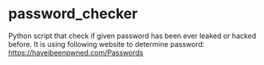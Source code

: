 # password_checker
Python script that check if given password has been ever leaked or hacked before.
It is using following website to determine password: https://haveibeenpwned.com/Passwords
